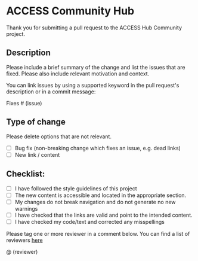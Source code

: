# ACCESS Community Hub 

Thank you for submitting a pull request to the ACCESS Hub Community project. 

## Description

Please include a brief summary of the change and list the issues that are fixed.
Please also include relevant motivation and context.

You can link issues by using a supported keyword in the pull request's description or in a commit message:

Fixes # (issue)

## Type of change

Please delete options that are not relevant.

- [ ] Bug fix (non-breaking change which fixes an issue, e.g. dead links)
- [ ] New link / content

## Checklist:

- [ ] I have followed the style guidelines of this project
- [ ] The new content is accessible and located in the appropriate section.
- [ ] My changes do not break navigation and do not generate no new warnings
- [ ] I have checked that the links are valid and point to the intended content.
- [ ] I have checked my code/text and corrected any misspellings

Please tag one or more reviewer in a comment below.
You can find a list of reviewers <a href="https://github.com/orgs/ACCESS-Hub/teams/reviewers/members?query=membership%3Achild-team" target="_blank">here</a>

@ (reviewer)
